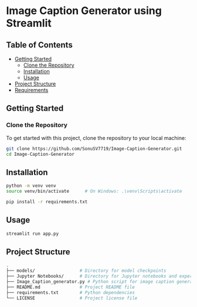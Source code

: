 # Image Caption Generator using Streamlit

## Table of Contents

- [Getting Started](#getting-started)
  - [Clone the Repository](#clone-the-repository)
  - [Installation](#installation)
  - [Usage](#usage)
- [Project Structure](#project-structure)
- [Requirements](#requirements)

## Getting Started

### Clone the Repository

To get started with this project, clone the repository to your local machine:

```bash
git clone https://github.com/SonuSV7719/Image-Caption-Generator.git
cd Image-Caption-Generator
```

## Installation

```bash
python -m venv venv
source venv/bin/activate      # On Windows: .\venv\Scripts\activate
```

```bash
pip install -r requirements.txt
```

## Usage

```bash
streamlit run app.py
```

## Project Structure

```bash
.
├── models/                 # Directory for model checkpoints
├── Jupyter Notebooks/      # Directory for Jupyter notebooks and experimentation
├── Image_Caption_generator.py # Python script for image caption generation
├── README.md               # Project README file
├── requirements.txt        # Python dependencies
└── LICENSE                 # Project license file
```
